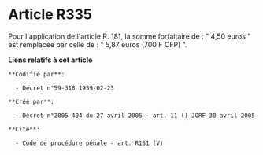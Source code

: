 # Article R335

Pour l'application de l'article R. 181, la somme forfaitaire de : " 4,50 euros " est remplacée par celle de : " 5,87 euros
(700 F CFP) ".

**Liens relatifs à cet article**

	**Codifié par**:

	  - Décret n°59-318 1959-02-23

	**Créé par**:

	  - Décret n°2005-404 du 27 avril 2005 - art. 11 () JORF 30 avril 2005

	**Cite**:

	  - Code de procédure pénale - art. R181 (V)
